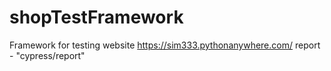 # shopTestFramework
Framework  for testing website https://sim333.pythonanywhere.com/
report -  "cypress/report"
